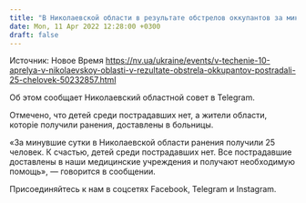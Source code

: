 ```yaml
---
title: "В Николаевской области в результате обстрелов оккупантов за минувшие сутки пострадали 25 человек"
date: Mon, 11 Apr 2022 12:28:00 +0300
draft: false
---
```

Источник: Новое Время https://nv.ua/ukraine/events/v-techenie-10-aprelya-v-nikolaevskoy-oblasti-v-rezultate-obstrela-okkupantov-postradali-25-chelovek-50232857.html


Об этом сообщает Николаевский областной совет в Telegram.

Отмечено, что детей среди пострадавших нет, а жители области, которіе получили ранения, доставлены в больницы.

«За минувшие сутки в Николаевской области ранения получили 25 человек. К счастью, детей среди пострадавших нет. Все пострадавшие доставлены в наши медицинские учреждения и получают необходимую помощь», — говорится в сообщении.

Присоединяйтесь к нам в соцсетях Facebook, Telegram и Instagram.
